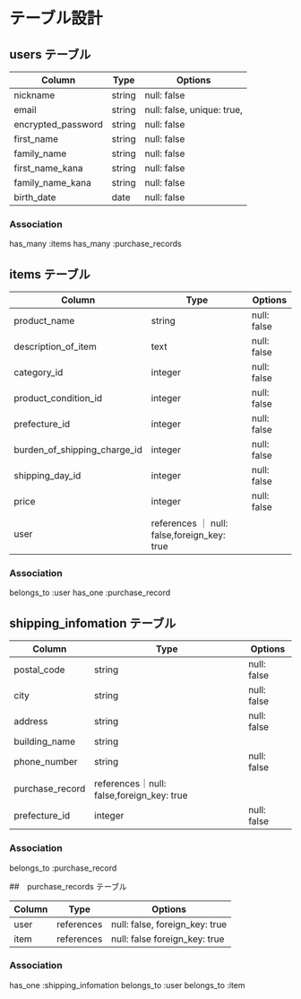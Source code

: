# テーブル設計

## users テーブル

| Column                 | Type   | Options     |
| ---------------------- | ------ | ----------- |
| nickname               | string | null: false |
| email                  | string | null: false, unique: true, |
| encrypted_password     | string | null: false |
| first_name             | string | null: false |
| family_name            | string | null: false |
| first_name_kana        | string | null: false |
| family_name_kana       | string | null: false |
| birth_date             | date   | null: false |




### Association
 has_many :items
 has_many :purchase_records


## items テーブル


| Column                 | Type   | Options     |
| ---------------------- | ------ | ----------- |
| product_name           | string | null: false |
| description_of_item    | text |  null: false |
| category_id            | integer | null: false |
| product_condition_id   | integer | null: false |
| prefecture_id          | integer | null: false |
| burden_of_shipping_charge_id      | integer | null: false |
| shipping_day_id        | integer| null: false |
| price                  | integer| null: false |
| user                   | references ｜ null: false,foreign_key: true |

### Association
belongs_to :user
has_one :purchase_record





## shipping_infomation  テーブル

| Column                 | Type   | Options     |
| ---------------------- | ------ | ----------- |
| postal_code            |string  | null: false |
| city                   | string | null: false |
| address                | string | null: false |
| building_name          | string |
| phone_number           | string | null: false |
| purchase_record        |references｜null: false,foreign_key: true |
| prefecture_id         | integer |  null: false |
### Association


belongs_to :purchase_record






##　purchase_records テーブル

| Column                 | Type   | Options     |
| ---------------------- | ------ | ----------- |
| user                   | references |null: false, foreign_key: true 
| item                   | references | null: false foreign_key: true|


### Association

 has_one :shipping_infomation
 belongs_to :user
 belongs_to :item
